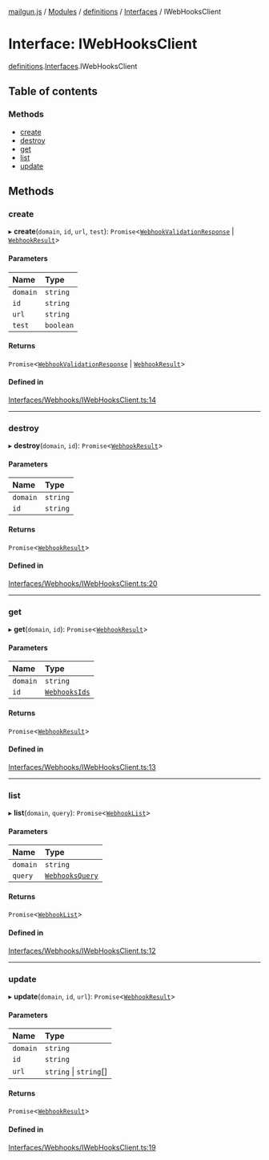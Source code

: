 [mailgun.js](../README.md) / [Modules](../modules.md) / [definitions](../modules/definitions.md) / [Interfaces](../modules/definitions.Interfaces.md) / IWebHooksClient

# Interface: IWebHooksClient

[definitions](../modules/definitions.md).[Interfaces](../modules/definitions.Interfaces.md).IWebHooksClient

## Table of contents

### Methods

- [create](definitions.Interfaces.IWebHooksClient.md#create)
- [destroy](definitions.Interfaces.IWebHooksClient.md#destroy)
- [get](definitions.Interfaces.IWebHooksClient.md#get)
- [list](definitions.Interfaces.IWebHooksClient.md#list)
- [update](definitions.Interfaces.IWebHooksClient.md#update)

## Methods

### create

▸ **create**(`domain`, `id`, `url`, `test`): `Promise`\<[`WebhookValidationResponse`](../modules/definitions.md#webhookvalidationresponse) \| [`WebhookResult`](../modules/definitions.md#webhookresult)\>

#### Parameters

| Name | Type |
| :------ | :------ |
| `domain` | `string` |
| `id` | `string` |
| `url` | `string` |
| `test` | `boolean` |

#### Returns

`Promise`\<[`WebhookValidationResponse`](../modules/definitions.md#webhookvalidationresponse) \| [`WebhookResult`](../modules/definitions.md#webhookresult)\>

#### Defined in

[Interfaces/Webhooks/IWebHooksClient.ts:14](https://github.com/mailgun/mailgun.js/blob/f0fcce3/lib/Interfaces/Webhooks/IWebHooksClient.ts#L14)

___

### destroy

▸ **destroy**(`domain`, `id`): `Promise`\<[`WebhookResult`](../modules/definitions.md#webhookresult)\>

#### Parameters

| Name | Type |
| :------ | :------ |
| `domain` | `string` |
| `id` | `string` |

#### Returns

`Promise`\<[`WebhookResult`](../modules/definitions.md#webhookresult)\>

#### Defined in

[Interfaces/Webhooks/IWebHooksClient.ts:20](https://github.com/mailgun/mailgun.js/blob/f0fcce3/lib/Interfaces/Webhooks/IWebHooksClient.ts#L20)

___

### get

▸ **get**(`domain`, `id`): `Promise`\<[`WebhookResult`](../modules/definitions.md#webhookresult)\>

#### Parameters

| Name | Type |
| :------ | :------ |
| `domain` | `string` |
| `id` | [`WebhooksIds`](../enums/definitions.Enums.WebhooksIds.md) |

#### Returns

`Promise`\<[`WebhookResult`](../modules/definitions.md#webhookresult)\>

#### Defined in

[Interfaces/Webhooks/IWebHooksClient.ts:13](https://github.com/mailgun/mailgun.js/blob/f0fcce3/lib/Interfaces/Webhooks/IWebHooksClient.ts#L13)

___

### list

▸ **list**(`domain`, `query`): `Promise`\<[`WebhookList`](../modules/definitions.md#webhooklist)\>

#### Parameters

| Name | Type |
| :------ | :------ |
| `domain` | `string` |
| `query` | [`WebhooksQuery`](../modules/definitions.md#webhooksquery) |

#### Returns

`Promise`\<[`WebhookList`](../modules/definitions.md#webhooklist)\>

#### Defined in

[Interfaces/Webhooks/IWebHooksClient.ts:12](https://github.com/mailgun/mailgun.js/blob/f0fcce3/lib/Interfaces/Webhooks/IWebHooksClient.ts#L12)

___

### update

▸ **update**(`domain`, `id`, `url`): `Promise`\<[`WebhookResult`](../modules/definitions.md#webhookresult)\>

#### Parameters

| Name | Type |
| :------ | :------ |
| `domain` | `string` |
| `id` | `string` |
| `url` | `string` \| `string`[] |

#### Returns

`Promise`\<[`WebhookResult`](../modules/definitions.md#webhookresult)\>

#### Defined in

[Interfaces/Webhooks/IWebHooksClient.ts:19](https://github.com/mailgun/mailgun.js/blob/f0fcce3/lib/Interfaces/Webhooks/IWebHooksClient.ts#L19)
